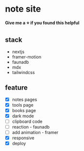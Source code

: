 # note site

**Give me a ⭐️ if you found this helpful**

## stack
+ nextjs
+ framer-motion
+ faunadb
+ mdx
+ tailwindcss

## feature

- [x] notes pages
- [x] tools page
- [x] books page
- [x] dark mode
- [ ] clipboard code
- [ ] reaction - faunadb
- [ ] add animation - framer
- [x] responsive
- [x] deploy

